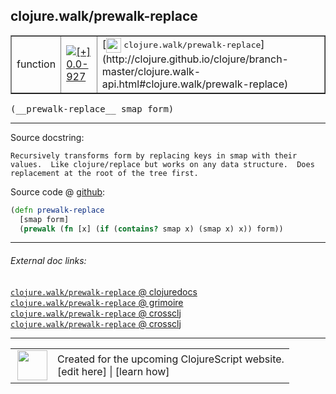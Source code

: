 ## clojure.walk/prewalk-replace



 <table border="1">
<tr>
<td>function</td>
<td><a href="https://github.com/cljsinfo/cljs-api-docs/tree/0.0-927"><img valign="middle" alt="[+] 0.0-927" title="Added in 0.0-927" src="https://img.shields.io/badge/+-0.0--927-lightgrey.svg"></a> </td>
<td>
[<img height="24px" valign="middle" src="http://i.imgur.com/1GjPKvB.png"> <samp>clojure.walk/prewalk-replace</samp>](http://clojure.github.io/clojure/branch-master/clojure.walk-api.html#clojure.walk/prewalk-replace)
</td>
</tr>
</table>


 <samp>
(__prewalk-replace__ smap form)<br>
</samp>

---





Source docstring:

```
Recursively transforms form by replacing keys in smap with their
values.  Like clojure/replace but works on any data structure.  Does
replacement at the root of the tree first.
```


Source code @ [github](https://github.com/clojure/clojurescript/blob/r927/src/cljs/clojure/walk.cljs#L80-L86):

```clj
(defn prewalk-replace
  [smap form]
  (prewalk (fn [x] (if (contains? smap x) (smap x) x)) form))
```

<!--
Repo - tag - source tree - lines:

 <pre>
clojurescript @ r927
└── src
    └── cljs
        └── clojure
            └── <ins>[walk.cljs:80-86](https://github.com/clojure/clojurescript/blob/r927/src/cljs/clojure/walk.cljs#L80-L86)</ins>
</pre>

-->

---



###### External doc links:

[`clojure.walk/prewalk-replace` @ clojuredocs](http://clojuredocs.org/clojure.walk/prewalk-replace)<br>
[`clojure.walk/prewalk-replace` @ grimoire](http://conj.io/store/v1/org.clojure/clojure/1.7.0-beta3/clj/clojure.walk/prewalk-replace/)<br>
[`clojure.walk/prewalk-replace` @ crossclj](http://crossclj.info/fun/clojure.walk/prewalk-replace.html)<br>
[`clojure.walk/prewalk-replace` @ crossclj](http://crossclj.info/fun/clojure.walk.cljs/prewalk-replace.html)<br>

---

 <table>
<tr><td>
<img valign="middle" align="right" width="48px" src="http://i.imgur.com/Hi20huC.png">
</td><td>
Created for the upcoming ClojureScript website.<br>
[edit here] | [learn how]
</td></tr></table>

[edit here]:https://github.com/cljsinfo/cljs-api-docs/blob/master/cljsdoc/clojure.walk/prewalk-replace.cljsdoc
[learn how]:https://github.com/cljsinfo/cljs-api-docs/wiki/cljsdoc-files

<!--

This information was too distracting to show to readers, but I'll leave it
commented here since it is helpful to:

- pretty-print the data used to generate this document
- and show how to retrieve that data



The API data for this symbol:

```clj
{:ns "clojure.walk",
 :name "prewalk-replace",
 :signature ["[smap form]"],
 :history [["+" "0.0-927"]],
 :type "function",
 :full-name-encode "clojure.walk/prewalk-replace",
 :source {:code "(defn prewalk-replace\n  [smap form]\n  (prewalk (fn [x] (if (contains? smap x) (smap x) x)) form))",
          :title "Source code",
          :repo "clojurescript",
          :tag "r927",
          :filename "src/cljs/clojure/walk.cljs",
          :lines [80 86]},
 :full-name "clojure.walk/prewalk-replace",
 :clj-symbol "clojure.walk/prewalk-replace",
 :docstring "Recursively transforms form by replacing keys in smap with their\nvalues.  Like clojure/replace but works on any data structure.  Does\nreplacement at the root of the tree first."}

```

Retrieve the API data for this symbol:

```clj
;; from Clojure REPL
(require '[clojure.edn :as edn])
(-> (slurp "https://raw.githubusercontent.com/cljsinfo/cljs-api-docs/catalog/cljs-api.edn")
    (edn/read-string)
    (get-in [:symbols "clojure.walk/prewalk-replace"]))
```

-->
